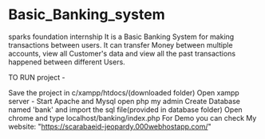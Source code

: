 # Basic_Banking_system
sparks foundation internship
It is a Basic Banking System for making transactions between users. It can transfer Money between multiple accounts, view all Customer's data and view all the past transactions happened between different Users.

TO RUN project -

Save the project in c/xampp/htdocs/(downloaded folder)
Open xampp server - Start Apache and Mysql open php my admin
Create Database named 'bank' and import the sql file(provided in database folder)
Open chrome and type localhost/banking/index.php
For Demo you can check My website: "https://scarabaeid-jeopardy.000webhostapp.com/"
